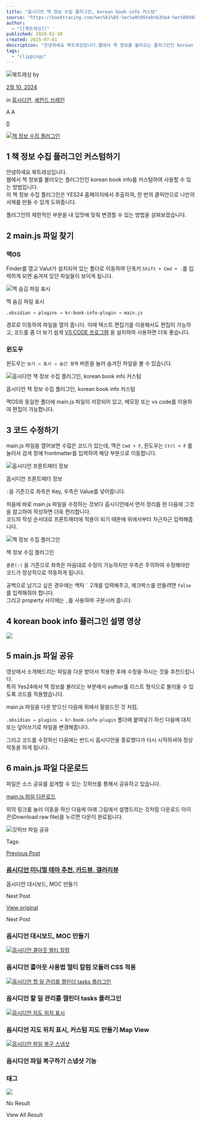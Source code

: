 ```yaml
---
title: "옵시디언 책 정보 수집 플러그인, korean book info 커스텀"
source: "https://booktracing.com/%ec%b1%85-%ec%a0%95%eb%b3%b4-%ec%88%98%ec%a7%91-%ed%94%8c%eb%9f%ac%ea%b7%b8%ec%9d%b8-korean-book-info/"
author:
  - "[[북트레싱]]"
published: 2024-02-10
created: 2025-07-01
description: "안녕하세요 북트레싱입니다.웹에서 책 정보를 불러오는 플러그인인 korean book info를 커스텀하여 사용할 수 있는 방법입니다.이 책 정보 수집 플러그인은 YES24 홈페이지에서 추출하여, 한 번의 클릭만으로 나만의 서재를 만들 수 있게 도와줍니다."
tags:
  - "clippings"
---
```

![북트레싱](https://secure.gravatar.com/avatar/11941127f7b84c939019207d4f24b5d316232341844f140465343801c8cbf3cc?s=80&d=mm&r=g) by

[2월 10, 2024](https://booktracing.com/%ec%b1%85-%ec%a0%95%eb%b3%b4-%ec%88%98%ec%a7%91-%ed%94%8c%eb%9f%ac%ea%b7%b8%ec%9d%b8-korean-book-info/)

in [옵시디언](https://booktracing.com/second-brain/obsidian/), [세컨드 브레인](https://booktracing.com/second-brain/)

A A

[0](https://booktracing.com/%ec%b1%85-%ec%a0%95%eb%b3%b4-%ec%88%98%ec%a7%91-%ed%94%8c%eb%9f%ac%ea%b7%b8%ec%9d%b8-korean-book-info/#comments)

[![책 정보 수집 플러그인](https://booktracing.com/wp-content/uploads/2024/02/%EC%A0%9C%EB%AA%A9%EC%9D%84-%EC%9E%85%EB%A0%A5%ED%95%B4%EC%A3%BC%EC%84%B8%EC%9A%94_-001-8.webp)](https://booktracing.com/wp-content/uploads/2024/02/%EC%A0%9C%EB%AA%A9%EC%9D%84-%EC%9E%85%EB%A0%A5%ED%95%B4%EC%A3%BC%EC%84%B8%EC%9A%94_-001-8.webp)

## 1 책 정보 수집 플러그인 커스텀하기

안녕하세요 북트레싱입니다.  
웹에서 책 정보를 불러오는 플러그인인 korean book info를 커스텀하여 사용할 수 있는 방법입니다.  
이 책 정보 수집 플러그인은 YES24 홈페이지에서 추출하여, 한 번의 클릭만으로 나만의 서재를 만들 수 있게 도와줍니다.

플러그인의 제한적인 부분을 내 입맛에 맞춰 변경할 수 있는 방법을 살펴보겠습니다.

## 2 main.js 파일 찾기

### 맥OS

Finder를 열고 Valut가 설치되어 있는 폴더로 이동하여 단축키 `Shift + Cmd + .`를 입력하게 되면 숨겨져 있던 파일들이 보이게 됩니다.

![맥 숨김 파일 표시](https://booktracing.com/wp-content/uploads/2024/02/02-10-2024-15.19.22.webp)

맥 숨김 파일 표시

`.obsidian → plugins → kr-book-info-plugin → main.js`

경로로 이동하여 파일을 열어 줍니다. 이때 텍스트 편집기를 이용해서도 편집이 가능하고, 코드를 좀 더 보기 쉽게 [VS CODE 프로그램](https://code.visualstudio.com/download) 을 설치하여 사용하면 더욱 좋습니다.

### 윈도우

윈도우는 `보기 → 표시 → 숨긴 항목` 버튼을 눌러 숨겨진 파일을 볼 수 있습니다.

![옵시디언 책 정보 수집 플러그인, korean book info 커스텀](https://booktracing.com/wp-content/uploads/2024/02/02-10-2024-15.25.13-1.webp)

옵시디언 책 정보 수집 플러그인, korean book info 커스텀

맥OS와 동일한 폴더에 main.js 파일이 저장되어 있고, 메모장 또는 vs code를 이용하여 편집이 가능합니다.

## 3 코드 수정하기

main.js 파일을 열어보면 수많은 코드가 있는데, 맥은 `Cmd + F`, 윈도우는 `Ctrl + F` 를 눌러서 검색 창에 frontmatter를 입력하여 해당 부분으로 이동합니다.

![옵시디언 프론트매터 정보](https://booktracing.com/wp-content/uploads/2024/02/02-10-2024-15.31.03.webp)

옵시디언 프론트매터 정보

`:`을 기준으로 좌측은 Key, 우측은 Value를 넣어줍니다.

처음에 바로 main.js 파일을 수정하는 것보다 옵시디언에서 먼저 정리를 한 다음에 그것을 참고하여 작성하면 더욱 편리합니다.  
코드의 작성 순서대로 프론트매터에 적용이 되기 때문에 위에서부터 차근차근 입력해줍니다.

![책 정보 수집 플러그인](https://booktracing.com/wp-content/uploads/2024/02/02-10-2024-15.38.03.webp)

책 정보 수집 플러그인

`콜론(:)` 을 기준으로 좌측은 마음대로 수정이 가능하지만 우측은 주의하여 수정해야만 코드가 정상적으로 작동하게 됩니다.

공백으로 남기고 싶은 경우에는 백틱 `` ` `` 2개를 입력해주고, 체크박스를 만들려면 `false` 를 입력해줘야 합니다.  
그리고 property 사이에는 `,`를 사용하여 구분시켜 줍니다.

## 4 korean book info 플러그인 설명 영상

![](https://www.youtube.com/watch?v=r-DL7-egGgo)

## 5 main.js 파일 공유

영상에서 소개해드리는 파일을 다운 받아서 적용한 후에 수정을 하시는 것을 추천드립니다.  
특히 Yes24에서 책 정보를 불러오는 부분에서 author를 리스트 형식으로 불러올 수 있도록 코드를 적용했습니다.

main.js 파일을 다운 받으신 다음에 위에서 말씀드린 것 처럼,

`.obsidian → plugins → kr-book-info-plugin` 폴더에 붙여넣기 하신 다음에 대치 또는 덮어쓰기로 파일을 변경해줍니다.

그리고 코드를 수정하신 다음에는 반드시 옵시디언을 종료했다가 다시 시작하셔야 정상 작동을 하게 됩니다.

## 6 main.js 파일 다운로드

파일은 소스 공유를 쉽게할 수 있는 깃허브를 통해서 공유하고 있습니다.

[main.js 파일 다운로드](https://github.com/BookTracing/kr-book-info/blob/master/main.js)

위의 링크를 눌러 이동을 하신 다음에 아래 그림에서 설명드리는 것처럼 다운로드 아이콘(Download raw file)을 누르면 다운이 완료됩니다.

![깃허브 파일 공유](https://booktracing.com/wp-content/uploads/2024/02/02-10-2024-15.48.50.webp)

Tags:

[Previous Post](https://booktracing.com/%ec%98%b5%ec%8b%9c%eb%94%94%ec%96%b8-%eb%af%b8%eb%8b%88%eb%a9%80-%ed%85%8c%eb%a7%88-%ec%b9%b4%eb%93%9c%eb%b7%b0-%ea%b0%a4%eb%9f%ac%eb%a6%ac%eb%b7%b0/)

### [옵시디언 미니멀 테마 추천, 카드뷰, 갤러리뷰](https://booktracing.com/%ec%98%b5%ec%8b%9c%eb%94%94%ec%96%b8-%eb%af%b8%eb%8b%88%eb%a9%80-%ed%85%8c%eb%a7%88-%ec%b9%b4%eb%93%9c%eb%b7%b0-%ea%b0%a4%eb%9f%ac%eb%a6%ac%eb%b7%b0/)

옵시디언 대시보드, MOC 만들기

Next Post

[View original](https://booktracing.com/%ec%98%b5%ec%8b%9c%eb%94%94%ec%96%b8-%eb%8c%80%ec%8b%9c%eb%b3%b4%eb%93%9c-moc-%ec%9d%b8%eb%8d%b1%ec%8a%a4-%eb%85%b8%ed%8a%b8/)

Next Post

### 옵시디언 대시보드, MOC 만들기

[![옵시디언 콜아웃 멀티 칼럼](https://booktracing.com/wp-content/uploads/2024/02/%EC%98%B5%EC%8B%9C%EB%94%94%EC%96%B8-%EC%BD%9C%EC%95%84%EC%9B%83-75x75.webp)](https://booktracing.com/%ec%98%b5%ec%8b%9c%eb%94%94%ec%96%b8-%ec%bd%9c%ec%95%84%ec%9b%83-%eb%a9%80%ed%8b%b0-%ec%b9%bc%eb%9f%bc/)

### 옵시디언 콜아웃 사용법 멀티 칼럼 모듈러 CSS 적용

[![옵시디언 할 일 관리를 캘린더 tasks 플러그인](https://booktracing.com/wp-content/uploads/2024/03/tasks-%EC%BA%98%EB%A6%B0%EB%8D%94-75x75.webp)](https://booktracing.com/%ec%98%b5%ec%8b%9c%eb%94%94%ec%96%b8-%ec%ba%98%eb%a6%b0%eb%8d%94-tasks/)

### 옵시디언 할 일 관리를 캘린더 tasks 플러그인

[![옵시디언 지도 위치 표시](https://booktracing.com/wp-content/uploads/2024/04/%EC%98%B5%EC%8B%9C%EB%94%94%EC%96%B8-%EC%A7%80%EB%8F%84-%EC%9C%84%EC%B9%98-%ED%91%9C%EC%8B%9C-75x75.webp)](https://booktracing.com/%ec%98%b5%ec%8b%9c%eb%94%94%ec%96%b8-%ec%a7%80%eb%8f%84-%ec%9c%84%ec%b9%98-%ed%91%9c%ec%8b%9c/)

### 옵시디언 지도 위치 표시, 커스텀 지도 만들기 Map View

[![옵시디언 파일 복구 스냅샷](https://booktracing.com/wp-content/uploads/2024/04/%EC%98%B5%EC%8B%9C%EB%94%94%EC%96%B8-%ED%8C%8C%EC%9D%BC-%EB%B3%B5%EA%B5%AC-%EC%8A%A4%EB%83%85%EC%83%B7-75x75.webp)](https://booktracing.com/%ec%98%b5%ec%8b%9c%eb%94%94%ec%96%b8-%ed%8c%8c%ec%9d%bc-%eb%b3%b5%ea%b5%ac-%ec%8a%a4%eb%83%85%ec%83%b7/)

### 옵시디언 파일 복구하기 스냅샷 기능

### 태그

![](https://booktracing.com/wp-content/uploads/2023/09/%EB%B6%81%ED%8A%B8%EB%9E%98%EC%8B%B1-%EC%95%BC%EA%B0%84%EB%AA%A8%EB%93%9C-%EC%A0%84%ED%99%98-1.png) 

No Result

View All Result